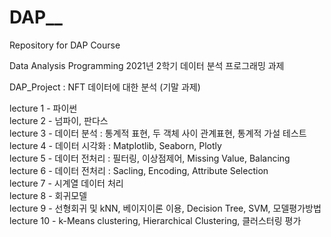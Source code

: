 # DAP__
Repository for DAP Course

Data Analysis Programming
2021년 2학기 데이터 분석 프로그래밍 과제 

DAP_Project : NFT 데이터에 대한 분석 (기말 과제)

lecture 1 - 파이썬  
lecture 2 - 넘파이, 판다스  
lecture 3 - 데이터 분석 : 통계적 표현, 두 객체 사이 관계표현, 통계적 가설 테스트  
lecture 4 - 데이터 시각화 : Matplotlib, Seaborn, Plotly  
lecture 5 - 데이터 전처리 : 필터링, 이상점제어, Missing Value, Balancing  
lecture 6 - 데이터 전처리 : Sacling, Encoding, Attribute Selection   
lecture 7 - 시계열 데이터 처리  
lecture 8 - 회귀모델  
lecture 9 - 선형회귀 및 kNN, 베이지이론 이용, Decision Tree, SVM, 모델평가방법   
lecture 10 - k-Means clustering, Hierarchical Clustering, 클러스터링 평가
